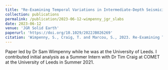 ```yaml
---
title: "Re-Examining Temporal Variations in Intermediate-Depth Seismicity"
collection: publications
permalink: /publication/2023-06-12-wimpenny_jgr_slabs
date: 2023-06-12
venue: 'JGR Solid Earth'
paperurl: 'https://doi.org/10.1029/2022JB026269'
citation: 'Wimpenny, S., Craig, T. and Marcou, S., 2023. Re‐Examining Temporal Variations in Intermediate‐Depth Seismicity. Journal of Geophysical Research: Solid Earth, 128(6), p.e2022JB026269.'
---
```


Paper led by Dr Sam Wimpenny while he was at the University of Leeds. I contributed initial analysis as a Summer Intern with Dr Tim Craig at COMET at the University of Leeds in Summer 2021.
